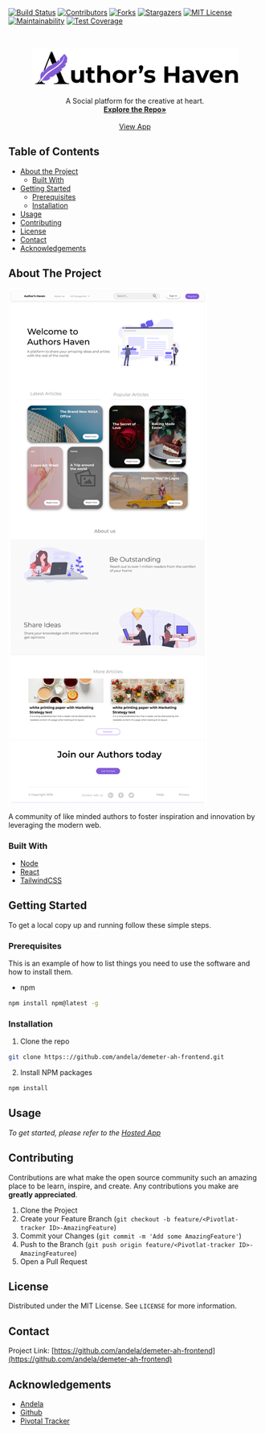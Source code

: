 [![Build Status][travis-badge]][travis-url]
[![Contributors][contributors-shield]][contributors-url]
[![Forks][forks-shield]][forks-url]
[![Stargazers][stars-shield]][stars-url]
[![MIT License][license-shield]][license-url]
[![Maintainability][maintainability-badge]][maintainability-url]
[![Test Coverage][codeclimate-badge]][codeclimate-url]


<!-- PROJECT LOGO -->
<br />
<p align="center">
  <a href="https://github.com/andela/demeter-ah-frontend">
    <img src="src/assets/images/logo.png" alt="Logo" width="auto" height="80">
  </a>

  <p align="center">
    A Social platform for the creative at heart.
    <br />
    <a href="https://github.com/andela/demeter-ah-frontend"><strong>Explore the Repo»</strong></a>
    <br />
    <br />
    <a href="https://github.com/andela/demeter-ah-frontend">View App</a>
  </p>
</p>



<!-- TABLE OF CONTENTS -->
## Table of Contents

* [About the Project](#about-the-project)
  * [Built With](#built-with)
* [Getting Started](#getting-started)
  * [Prerequisites](#prerequisites)
  * [Installation](#installation)
* [Usage](#usage)
* [Contributing](#contributing)
* [License](#license)
* [Contact](#contact)
* [Acknowledgements](#acknowledgements)



<!-- ABOUT THE PROJECT -->
## About The Project

[![Product Name Screen Shot][product-screenshot]](https://example.com)

A community of like minded authors to foster inspiration and innovation by leveraging the modern web.


### Built With

* [Node](https://nodejs.org)
* [React](https://reactjs.org)
* [TailwindCSS](https://tailwindcss.com)



<!-- GETTING STARTED -->
## Getting Started

To get a local copy up and running follow these simple steps.

### Prerequisites

This is an example of how to list things you need to use the software and how to install them.
* npm
```sh
npm install npm@latest -g
```

### Installation
 
1. Clone the repo
```sh
git clone https:://github.com/andela/demeter-ah-frontend.git
```
2. Install NPM packages
```sh
npm install
```



<!-- USAGE EXAMPLES -->
## Usage

_To get started, please refer to the [Hosted App](https://example.com)_


<!-- CONTRIBUTING -->
## Contributing

Contributions are what make the open source community such an amazing place to be learn, inspire, and create. Any contributions you make are **greatly appreciated**.

1. Clone the Project
2. Create your Feature Branch (`git checkout -b feature/<Pivotlat-tracker ID>-AmazingFeature`)
3. Commit your Changes (`git commit -m 'Add some AmazingFeature'`)
4. Push to the Branch (`git push origin feature/<Pivotlat-tracker ID>-AmazingFeaturee`)
5. Open a Pull Request



<!-- LICENSE -->
## License

Distributed under the MIT License. See `LICENSE` for more information.



<!-- CONTACT -->
## Contact

Project Link: [https://github.com/andela/demeter-ah-frontend](https://github.com/andela/demeter-ah-frontend)



<!-- ACKNOWLEDGEMENTS -->
## Acknowledgements

* [Andela](https://andela.com/)
* [Github](https://github.com)
* [Pivotal Tracker](pivotaltracker.com)





<!-- MARKDOWN LINKS & IMAGES -->
<!-- https://www.markdownguide.org/basic-syntax/#reference-style-links -->
[contributors-shield]: https://img.shields.io/github/contributors/andela/demeter-ah-frontend.svg?style=flat-square
[contributors-url]: https://github.com/andela/demeter-ah-frontend/graphs/contributors
[forks-shield]: https://img.shields.io/github/forks/andela/demeter-ah-frontend.svg?style=flat-square
[forks-url]: https://github.com/andela/demeter-ah-frontend/network/members
[stars-shield]: https://img.shields.io/github/stars/andela/demeter-ah-frontend.svg?style=flat-square
[stars-url]: https://github.com/andela/demeter-ah-frontend/stargazers
[license-shield]: https://img.shields.io/github/license/andela/demeter-ah-frontend.svg?style=flat-square
[license-url]: https://github.com/andela/demeter-ah-frontend/blob/master/LICENSE.txt
[product-screenshot]: src/assets/images/landing.png
[maintainability-url]: https://codeclimate.com/github/andela/demeter-ah-frontend/maintainability
[maintainability-badge]: https://api.codeclimate.com/v1/badges/d53c2f36eae0270bb692/maintainability
[codeclimate-url]: https://codeclimate.com/github/andela/demeter-ah-frontend/test_coverage
[codeclimate-badge]: https://api.codeclimate.com/v1/badges/d53c2f36eae0270bb692/test_coverage
[travis-badge]: https://travis-ci.org/andela/demeter-ah-frontend.svg?branch=staging
[travis-url]: https://travis-ci.org/andela/demeter-ah-frontend
